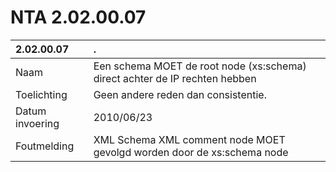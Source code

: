# NTA 2.02.00.07

 2.02.00.07 | . 
 :--- | :--- 
 Naam | Een schema MOET de root node (xs:schema) direct achter de IP rechten hebben 
 Toelichting | Geen andere reden dan consistentie. 
 Datum invoering | 2010/06/23 
 Foutmelding | XML Schema XML comment node MOET gevolgd worden door de xs:schema node 
